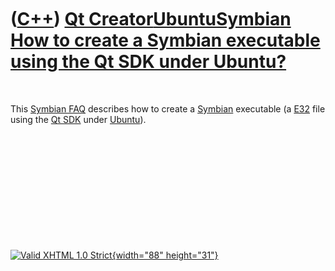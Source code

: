 



 

 

 

 

 

([C++](Cpp.htm)) [Qt Creator](CppQtCreator.htm)[Ubuntu](CppUbuntu.htm)[Symbian](CppSymbian.htm) [How to create a Symbian executable using the Qt SDK under Ubuntu?](CppCreateSymbianExecutableQtSdkUbuntu.htm)
==============================================================================================================================================================================================================

 

This [Symbian FAQ](CppSymbianFaq.htm) describes how to create a
[Symbian](CppSymbian.htm) executable (a [E32](CppE32.htm) file using the
[Qt SDK](CppQtSdk.htm) under [Ubuntu](CppUbuntu.htm)).

 

 

 

 

 





 

[![Valid XHTML 1.0 Strict](valid-xhtml10.png){width="88"
height="31"}](http://validator.w3.org/check?uri=referer)
